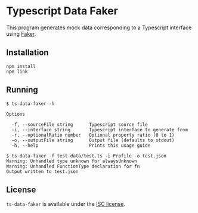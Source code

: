 # Typescript Data Faker

This program generates mock data corresponding to a Typescript interface using [Faker](https://fakerjs.dev/).

## Installation

```
npm install
npm link
```

## Running

```
$ ts-data-faker -h

Options

  -f, --sourceFile string      Typescript source file
  -i, --interface string       Typescript interface to generate from
  -r, --optionalRatio number   Optional property ratio (0 to 1)
  -o, --outputFile string      Output file (defaults to stdout)
  -h, --help                   Prints this usage guide

$ ts-data-faker -f test-data/test.ts -i Profile -o test.json
Warning: Unhandled type unknown for alwaysUnknown
Warning: Unhandled FunctionType declaration for fn
Output written to test.json
```

## License

`ts-data-faker` is available under the [ISC license](LICENSE).
